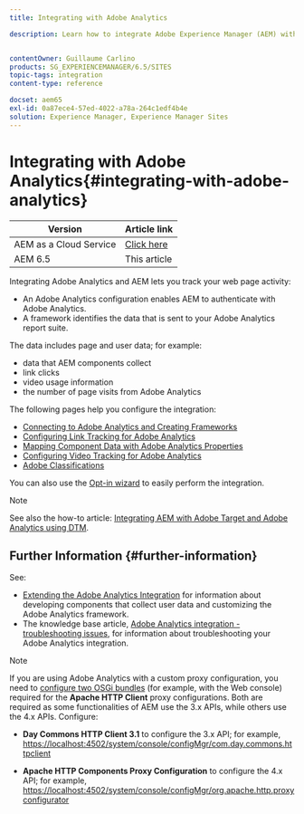 ```yaml
---
title: Integrating with Adobe Analytics

description: Learn how to integrate Adobe Experience Manager (AEM) with Adobe Analytics.


contentOwner: Guillaume Carlino
products: SG_EXPERIENCEMANAGER/6.5/SITES
topic-tags: integration
content-type: reference

docset: aem65
exl-id: 0a87ece4-57ed-4022-a78a-264c1edf4b4e
solution: Experience Manager, Experience Manager Sites
---
```

# Integrating with Adobe Analytics{#integrating-with-adobe-analytics}

| Version | Article link |
| -------- | ---------------------------- |
| AEM as a Cloud Service |    [Click here](https://experienceleague.adobe.com/docs/experience-manager-cloud-service/content/sites/integrations/integrating-adobe-analytics.html)                  |
| AEM 6.5     | This article         |


Integrating Adobe Analytics and AEM lets you track your web page activity:

* An Adobe Analytics configuration enables AEM to authenticate with Adobe Analytics.
* A framework identifies the data that is sent to your Adobe Analytics report suite.

The data includes page and user data; for example:

* data that AEM components collect
* link clicks
* video usage information
* the number of page visits from Adobe Analytics

The following pages help you configure the integration:

* [Connecting to Adobe Analytics and Creating Frameworks](/help/sites-administering/adobeanalytics-connect.md)
* [Configuring Link Tracking for Adobe Analytics](/help/sites-administering/adobeanalytics-link.md)
* [Mapping Component Data with Adobe Analytics Properties](/help/sites-administering/adobeanalytics-mapping.md)
* [Configuring Video Tracking for Adobe Analytics](/help/sites-administering/adobeanalytics-video.md)
* [Adobe Classifications](/help/sites-administering/adobeanalytics-classifications.md)

You can also use the [Opt-in wizard](/help/sites-administering/opt-in.md) to easily perform the integration.

>[!NOTE]
>
>See also the how-to article: [Integrating AEM with Adobe Target and Adobe Analytics using DTM](https://helpx.adobe.com/experience-manager/using/integrate-digital-marketing-solutions.html).

## Further Information {#further-information}

See:

* [Extending the Adobe Analytics Integration](/help/sites-developing/extending-analytics.md) for information about developing components that collect user data and customizing the Adobe Analytics framework.
* The knowledge base article, [Adobe Analytics integration - troubleshooting issues](https://helpx.adobe.com/experience-manager/kb/sitecatalystintegrationtroubleshooting.html), for information about troubleshooting your Adobe Analytics integration.

>[!NOTE]
>
>If you are using Adobe Analytics with a custom proxy configuration, you need to [configure two OSGi bundles](/help/sites-deploying/configuring-osgi.md) (for example, with the Web console) required for the **Apache HTTP Client** proxy configurations. Both are required as some functionalities of AEM use the 3.x APIs, while others use the 4.x APIs. Configure:
>
>* **Day Commons HTTP Client 3.1** to configure the 3.x API;
>  for example, [https://localhost:4502/system/console/configMgr/com.day.commons.httpclient](https://localhost:4502/system/console/configMgr/com.day.commons.httpclient)
>
>* **Apache HTTP Components Proxy Configuration** to configure the 4.x API;
>  for example, [https://localhost:4502/system/console/configMgr/org.apache.http.proxyconfigurator](https://localhost:4502/system/console/configMgr/org.apache.http.proxyconfigurator)
>
